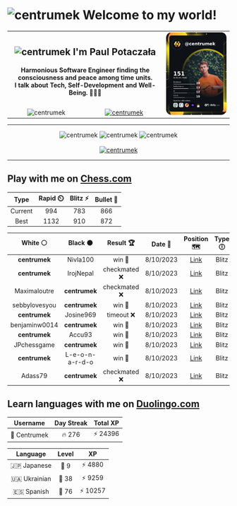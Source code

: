 <h1>
  <img
    src="https://emojis.slackmojis.com/emojis/images/1531849430/4246/blob-sunglasses.gif"
    width="30"
    alt="centrumek"
  />
  Welcome to my world!
</h1>

<table>
  <tbody>
    <tr>
      <td align="center" width="70%" colspan="2">
        <h2>
          <img
            src="https://raw.githubusercontent.com/MartinHeinz/MartinHeinz/master/wave.gif"
            width="30px"
            alt="centrumek"
          />
          I'm Paul Potaczała
        </h2>
        <h4>
          Harmonious Software Engineer finding the consciousness and peace among time units.
          <br/>
          I talk about Tech, Self-Development and Well-Being. 🌿🧘🚀
        </h4>
      </td>
      <td width="30%" rowspan="2">
        <a href="https://app.daily.dev/centrumek">
          <img
            src="./devcard.png"
            alt="centrumek"
          />
        </a>
      </td>
    </tr>
    <tr align="center">
      <td>
        <img
          src="https://komarev.com/ghpvc/?username=centrumek&label=visitors&color=0e75b6&style=flat"
          alt="centrumek"
        >
      </td>
      <td>
        <a href="https://stackoverflow.com/users/14496012/centrumek">
          <img
            src="https://stackoverflow.com/users/flair/14496012.png?theme=dark"
            alt="centrumek"
          >
        </a>
      </td>
    </tr>
  </tbody>
</table>

---
<div align="center">
  <img 
    src="https://github-readme-stats.vercel.app/api?username=centrumek&show_icons=true&count_private=true&theme=dark&hide_border=true&hide=issues,contribs&bg_color=00000000"
    alt="centrumek"
  />
  <img
    src="https://github-readme-stats.vercel.app/api/top-langs/?username=centrumek&layout=compact&hide_border=true&theme=dark&bg_color=00000000&langs_count=6&exclude_repo=air-statistic-app"
    alt="centrumek"
  />
  <img 
    src="https://github-readme-streak-stats.herokuapp.com?user=centrumek&theme=dark&hide_border=true&background=FFFFFF00"
    alt="centrumek"
  />
  <br/>
  <br/>
  <a href="https://www.buymeacoffee.com/centrumek">
    <img
      src="https://cdn.buymeacoffee.com/buttons/v2/default-orange.png"
      height="50"
      width="210"
      alt="centrumek"
    />
  </a>
</div>

---

## Play with me on [Chess.com](https://www.chess.com/member/centrumek)

<div align="center">
<!--START_SECTION:chessStats-->
<!-- Automatically generated with https://github.com/Balastrong/chess-stats-action -->

| Type | Rapid ⏲️ | Blitz ⚡ | Bullet 🔫 |
|:---:|:---:|:---:|:---:|
| Current | 994 | 783 | 866 |
| Best | 1132 | 910 | 872 |

| White ⚪ | Black ⚫ | Result 🏆 | Date 📅 | Position 🗺️ | Type 🕕 |
|:---:|:---:|:---:|:---:|:---:|:---:|
| **centrumek** | Nivla100 | win 🥇 | 8/10/2023 | <a href="http://www.ee.unb.ca/cgi-bin/tervo/fen.pl?select=2R5/5kpp/p4p2/3K4/3B1P2/8/r7/8 b - -">Link</a> | Blitz |
| **centrumek** | IrojNepal | checkmated ❌ | 8/10/2023 | <a href="http://www.ee.unb.ca/cgi-bin/tervo/fen.pl?select=r4k1r/ppp2ppp/4pn2/8/3Pq2N/5KR1/P2Q1P1P/8 w - -">Link</a> | Blitz |
| Maximaloutre | **centrumek** | checkmated ❌ | 8/10/2023 | <a href="http://www.ee.unb.ca/cgi-bin/tervo/fen.pl?select=3Q4/1k1Q4/p3p3/Pp3p2/1P1ppP2/2P1P3/8/2K5 b - -">Link</a> | Blitz |
| sebbylovesyou | **centrumek** | win 🥇 | 8/10/2023 | <a href="http://www.ee.unb.ca/cgi-bin/tervo/fen.pl?select=8/8/8/8/p1p5/2k5/P5r1/2K4q w - -">Link</a> | Blitz |
| **centrumek** | Josine969 | timeout ❌ | 8/10/2023 | <a href="http://www.ee.unb.ca/cgi-bin/tervo/fen.pl?select=8/8/8/8/7K/4k3/8/5rq1 w - -">Link</a> | Blitz |
| benjaminw0014 | **centrumek** | win 🥇 | 8/10/2023 | <a href="http://www.ee.unb.ca/cgi-bin/tervo/fen.pl?select=8/4bp2/b5p1/6k1/p5n1/8/K7/8 w - -">Link</a> | Blitz |
| **centrumek** | Accu93 | win 🥇 | 8/10/2023 | <a href="http://www.ee.unb.ca/cgi-bin/tervo/fen.pl?select=r3kqQ1/ppp4p/1b6/5bp1/8/2P5/PP2P1PP/RN2KB1R w KQq -">Link</a> | Blitz |
| JPchessgame | **centrumek** | win 🥇 | 8/10/2023 | <a href="http://www.ee.unb.ca/cgi-bin/tervo/fen.pl?select=8/1K6/3p4/3k4/8/4b3/2r5/8 w - -">Link</a> | Blitz |
| **centrumek** | L-e-o-n-a-r-d-o | win 🥇 | 8/10/2023 | <a href="http://www.ee.unb.ca/cgi-bin/tervo/fen.pl?select=2k3R1/7R/8/8/2B1p3/1P2P3/PKP5/8 b - -">Link</a> | Blitz |
| Adass79 | **centrumek** | checkmated ❌ | 8/10/2023 | <a href="http://www.ee.unb.ca/cgi-bin/tervo/fen.pl?select=r2qk2r/pp3Qb1/3p3p/2p3p1/2P1P1n1/2N3B1/PPP3PP/R4RK1 b kq -">Link</a> | Blitz |

<!--END_SECTION:chessStats-->
</div>

## Learn languages with me on [Duolingo.com](https://www.duolingo.com/profile/Centrumek)

<div align="center">
<!--START_SECTION:duolingoStats-->
<!-- Automatically generated with https://github.com/centrumek/duolingo-readme-stats-->

| Username | Day Streak | Total XP |
|:---:|:---:|:---:|
| 👤 Centrumek | 🔥 276 | ⚡ 24396 |

| Language | Level | XP |
|:---:|:---:|:---:|
| 🇯🇵 Japanese | 👑 9 | ⚡ 4880 |
| 🇺🇦 Ukrainian | 👑 38 | ⚡ 9259 |
| 🇪🇸 Spanish | 👑 76 | ⚡ 10257 |

<!--END_SECTION:duolingoStats-->
</div>
<!--
**centrumek/centrumek** is a ✨ _special_ ✨ repository because its `README.md` (this file) appears on your GitHub profile.

Here are some ideas to get you started:

- 🔭 I’m currently working on ...
- 🌱 I’m currently learning ...
- 👯 I’m looking to collaborate on ...
- 🤔 I’m looking for help with ...
- 💬 Ask me about ...
- 📫 How to reach me: ...
- 😄 Pronouns: ...
- ⚡ Fun fact: ...
-->
